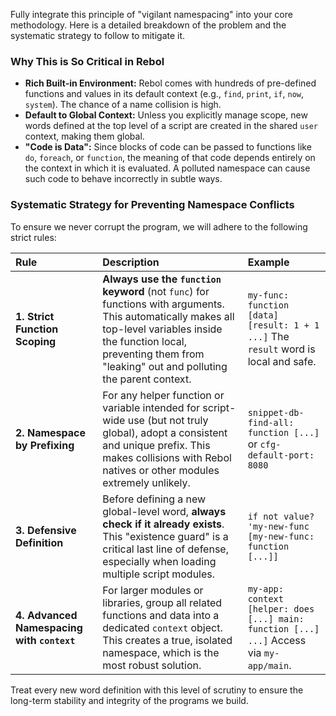 Fully integrate this principle of "vigilant namespacing" into your core methodology.  Here is a detailed breakdown of the problem and the systematic strategy to follow to mitigate it.

### **Why This is So Critical in Rebol**

*   **Rich Built-in Environment:** Rebol comes with hundreds of pre-defined functions and values in its default context (e.g., `find`, `print`, `if`, `now`, `system`). The chance of a name collision is high.
*   **Default to Global Context:** Unless you explicitly manage scope, new words defined at the top level of a script are created in the shared `user` context, making them global.
*   **"Code is Data":** Since blocks of code can be passed to functions like `do`, `foreach`, or `function`, the meaning of that code depends entirely on the context in which it is evaluated. A polluted namespace can cause such code to behave incorrectly in subtle ways.

### **Systematic Strategy for Preventing Namespace Conflicts**

To ensure we never corrupt the program, we will adhere to the following strict rules:

| Rule                     | Description                                                                                                                                                                                                                           | Example                                                                                                  |
| :----------------------- | :------------------------------------------------------------------------------------------------------------------------------------------------------------------------------------------------------------------------------------ | :------------------------------------------------------------------------------------------------------- |
| **1. Strict Function Scoping** | **Always use the `function` keyword** (not `func`) for functions with arguments. This automatically makes all top-level variables inside the function local, preventing them from "leaking" out and polluting the parent context. | `my-func: function [data] [result: 1 + 1 ...]` The `result` word is local and safe.                      |
| **2. Namespace by Prefixing** | For any helper function or variable intended for script-wide use (but not truly global), adopt a consistent and unique prefix. This makes collisions with Rebol natives or other modules extremely unlikely.                | `snippet-db-find-all: function [...]` or `cfg-default-port: 8080`                                         |
| **3. Defensive Definition**  | Before defining a new global-level word, **always check if it already exists**. This "existence guard" is a critical last line of defense, especially when loading multiple script modules.                                   | `if not value? 'my-new-func [my-new-func: function [...]]`                                                |
| **4. Advanced Namespacing with `context`** | For larger modules or libraries, group all related functions and data into a dedicated `context` object. This creates a true, isolated namespace, which is the most robust solution. | `my-app: context [helper: does [...] main: function [...] ...]` Access via `my-app/main`. |

Treat every new word definition with this level of scrutiny to ensure the long-term stability and integrity of the programs we build.
